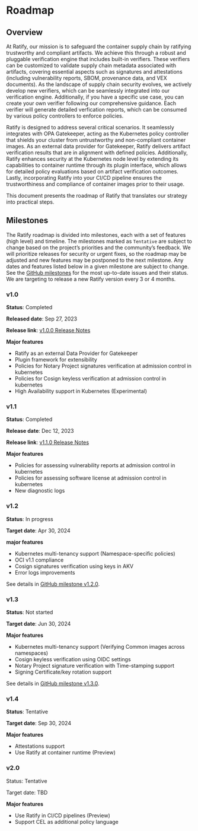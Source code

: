# Roadmap

## Overview

At Ratify, our mission is to safeguard the container supply chain by ratifying trustworthy and compliant artifacts. We achieve this through a robust and pluggable verification engine that includes built-in verifiers. These verifiers can be customized to validate supply chain metadata associated with artifacts, covering essential aspects such as signatures and attestations (including vulnerability reports, SBOM, provenance data, and VEX documents). As the landscape of supply chain security evolves, we actively develop new verifiers, which can be seamlessly integrated into our verification engine. Additionally, if you have a specific use case, you can create your own verifier following our comprehensive guidance. Each verifier will generate detailed verfication reports, which can be consumed by various policy controllers to enforce policies.

Ratify is designed to address several critical scenarios. It seamlessly integrates with OPA Gatekeeper, acting as the Kubernetes policy controller that shields your cluster from untrustworthy and non-compliant container images. As an external data provider for Gatekeeper, Ratify delivers artifact verification results that are in alignment with defined policies. Additionally, Ratify enhances security at the Kubernetes node level by extending its capabilities to container runtime through its plugin interface, which allows for detailed policy evaluations based on artifact verification outcomes. Lastly, incorporating Ratify into your CI/CD pipeline ensures the trustworthiness and compliance of container images prior to their usage.

This document presents the roadmap of Ratify that translates our strategy into practical steps.

## Milestones

The Ratify roadmap is divided into milestones, each with a set of features (high level) and timeline. The milestones marked as `Tentative` are subject to change based on the project’s priorities and the community’s feedback. We will prioritize releases for security or urgent fixes, so the roadmap may be adjusted and new features may be postponed to the next milestone. Any dates and features listed below in a given milestone are subject to change. See the [GitHub milestones](https://github.com/deislabs/ratify/milestones?state=open) for the most up-to-date issues and their status. We are targeting to release a new Ratify version every 3 or 4 months.

### v1.0

**Status**: Completed

**Released date**: Sep 27, 2023

**Release link**: [v1.0.0 Release Notes](https://github.com/deislabs/ratify/releases/tag/v1.0.0)

**Major features**

- Ratify as an external Data Provider for Gatekeeper
- Plugin framework for extensibility
- Policies for Notary Project signatures verification at admission control in kubernetes
- Policies for Cosign keyless verification at admission control in kubernetes
- High Availability support in Kubernetes (Experimental)

### v1.1

**Status**: Completed

**Release date**: Dec 12, 2023

**Release link**: [v1.1.0 Release Notes](https://github.com/deislabs/ratify/releases/tag/v1.1.0)

**Major features**

- Policies for assessing vulnerability reports at admission control in kubernetes
- Policies for assessing software license at admission control in kubernetes
- New diagnostic logs

### v1.2

**Status**: In progress

**Target date**: Apr 30, 2024

**major features**

- Kubernetes multi-tenancy support (Namespace-specific policies)
- OCI v1.1 compliance
- Cosign signatures verification using keys in AKV
- Error logs improvements

See details in [GitHub milestone v1.2.0](https://github.com/deislabs/ratify/issues?q=is%3Aopen+is%3Aissue+milestone%3Av1.2.0).

### v1.3

**Status**: Not started

**Target date**: Jun 30, 2024

**Major features**

- Kubernetes multi-tenancy support (Verifying Common images across namespaces)
- Cosign keyless verification using OIDC settings
- Notary Project signature verification with Time-stamping support
- Signing Certificate/key rotation support

See details in [GitHub milestone v1.3.0](https://github.com/deislabs/ratify/issues?q=is%3Aopen+is%3Aissue+milestone%3Av1.3.0).

### v1.4

**Status**: Tentative

**Target date**: Sep 30, 2024

**Major features**

- Attestations support
- Use Ratify at container runtime (Preview)

### v2.0

Status: Tentative

Target date: TBD

**Major features**

- Use Ratify in CI/CD pipelines (Preview)
- Support CEL as additional policy language